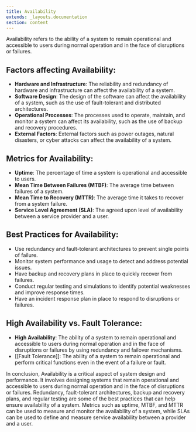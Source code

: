```yaml
---
title: Availability
extends: _layouts.documentation
section: content
---
```


Availability refers to the ability of a system to remain operational and accessible to users during normal operation and in the face of disruptions or failures.

## Factors affecting Availability:

-   **Hardware and Infrastructure**: The reliability and redundancy of hardware and infrastructure can affect the availability of a system.
-   **Software Design**: The design of the software can affect the availability of a system, such as the use of fault-tolerant and distributed architectures.
-   **Operational Processes**: The processes used to operate, maintain, and monitor a system can affect its availability, such as the use of backup and recovery procedures.
-   **External Factors**: External factors such as power outages, natural disasters, or cyber attacks can affect the availability of a system.

## Metrics for Availability:

-   **Uptime**: The percentage of time a system is operational and accessible to users.
-   **Mean Time Between Failures (MTBF)**: The average time between failures of a system.
-   **Mean Time to Recovery (MTTR)**: The average time it takes to recover from a system failure.
-   **Service Level Agreement (SLA)**: The agreed upon level of availability between a service provider and a user.

## Best Practices for Availability:

-   Use redundancy and fault-tolerant architectures to prevent single points of failure.
-   Monitor system performance and usage to detect and address potential issues.
-   Have backup and recovery plans in place to quickly recover from failures.
-   Conduct regular testing and simulations to identify potential weaknesses and improve response times.
-   Have an incident response plan in place to respond to disruptions or failures.

## High Availability vs. Fault Tolerance:

-   **High Availability**: The ability of a system to remain operational and accessible to users during normal operation and in the face of disruptions or failures by using redundancy and failover mechanisms.
-   [[Fault Tolerance]]: The ability of a system to remain operational and perform critical functions even in the event of a failure or fault.

In conclusion, Availability is a critical aspect of system design and performance. It involves designing systems that remain operational and accessible to users during normal operation and in the face of disruptions or failures. Redundancy, fault-tolerant architectures, backup and recovery plans, and regular testing are some of the best practices that can help ensure availability of a system. Metrics such as uptime, MTBF, and MTTR can be used to measure and monitor the availability of a system, while SLAs can be used to define and measure service availability between a provider and a user.